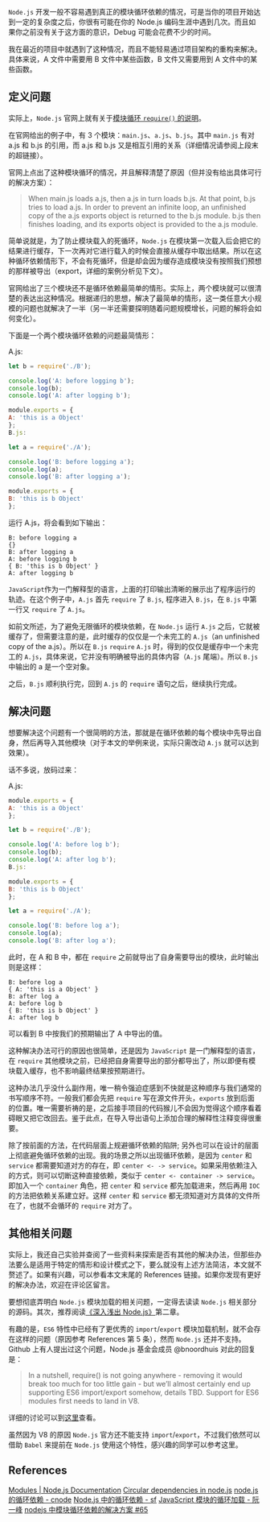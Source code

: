`Node.js` 开发一般不容易遇到真正的模块循环依赖的情况，可是当你的项目开始达到一定的复杂度之后，你很有可能在你的 Node.js 编码生涯中遇到几次。而且如果你之前没有关于这方面的意识，Debug 可能会花费不少的时间。

我在最近的项目中就遇到了这种情况，而且不能轻易通过项目架构的重构来解决。具体来说，A 文件中需要用 B 文件中某些函数，B 文件又需要用到 A 文件中的某些函数。

## 定义问题

实际上，`Node.js` 官网上就有关于[模块循环 `require()` 的说明](https://nodejs.org/api/modules.html#modules_cycles)。

在官网给出的例子中，有 3 个模块：`main.js`、`a.js`、`b.js`。其中 `main.js` 有对 a.js 和 b.js 的引用，而 a.js 和 b.js 又是相互引用的关系（详细情况请参阅上段末的超链接）。

官网上点出了这种模块循环的情况，并且解释清楚了原因（但并没有给出具体可行的解决方案）：

> When main.js loads a.js, then a.js in turn loads b.js. At that point, b.js tries to load a.js. In order to prevent an infinite loop, an unfinished copy of the a.js exports object is returned to the b.js module. b.js then finishes loading, and its exports object is provided to the a.js module.

简单说就是，为了防止模块载入的死循环，`Node.js` 在模块第一次载入后会把它的结果进行缓存，下一次再对它进行载入的时候会直接从缓存中取出结果。所以在这种循环依赖情形下，不会有死循环，但是却会因为缓存造成模块没有按照我们预想的那样被导出（export，详细的案例分析见下文）。

官网给出了三个模块还不是循环依赖最简单的情形。实际上，两个模块就可以很清楚的表达出这种情况。根据递归的思想，解决了最简单的情形，这一类任意大小规模的问题也就解决了一半（另一半还需要探明随着问题规模增长，问题的解将会如何变化）。

下面是一个两个模块循环依赖的问题最简情形：

A.js:

```js
let b = require('./B');

console.log('A: before logging b');
console.log(b);
console.log('A: after logging b');

module.exports = {
A: 'this is a Object'
};
B.js:

let a = require('./A');

console.log('B: before logging a');
console.log(a);
console.log('B: after logging a');

module.exports = {
B: 'this is b Object'
};
```

运行 A.js，将会看到如下输出：

```
B: before logging a
{}
B: after logging a
A: before logging b
{ B: 'this is b Object' }
A: after logging b
```

`JavaScript`作为一门解释型的语言，上面的打印输出清晰的展示出了程序运行的轨迹。在这个例子中，`A.js` 首先 `require` 了 `B.js`, 程序进入 `B.js`，在 `B.js` 中第一行又 `require` 了 `A.js`。

如前文所述，为了避免无限循环的模块依赖，在 `Node.js` 运行 `A.js` 之后，它就被缓存了，但需要注意的是，此时缓存的仅仅是一个未完工的 `A.js`（an unfinished copy of the a.js）。所以在 `B.js` `require` `A.js` 时，得到的仅仅是缓存中一个未完工的 `A.js`，具体来说，它并没有明确被导出的具体内容（`A.js` 尾端）。所以 `B.js` 中输出的 a 是一个空对象。

之后，`B.js` 顺利执行完，回到 `A.js` 的 `require` 语句之后，继续执行完成。

## 解决问题

想要解决这个问题有一个很简明的方法，那就是在循环依赖的每个模块中先导出自身，然后再导入其他模块（对于本文的举例来说，实际只需改动 `A.js` 就可以达到效果）。

话不多说，放码过来：

A.js:

```js
module.exports = {
A: 'this is a Object'
};

let b = require('./B');

console.log('A: before log b');
console.log(b);
console.log('A: after log b');
B.js:

module.exports = {
B: 'this is b Object'
};

let a = require('./A');

console.log('B: before log a');
console.log(a);
console.log('B: after log a');
```

此时，在 A 和 B 中，都在 `require` 之前就导出了自身需要导出的模块，此时输出则是这样：

```
B: before log a
{ A: 'this is a Object' }
B: after log a
A: before log b
{ B: 'this is b Object' }
A: after log b
```

可以看到 B 中按我们的预期输出了 A 中导出的值。

这种解决办法可行的原因也很简单，还是因为 `JavaScript` 是一门解释型的语言，在 `require` 其他模块之前，已经把自身需要导出的部分都导出了，所以即便有模块载入缓存，也不影响最终结果按预期进行。

这种办法几乎没什么副作用，唯一稍令强迫症感到不快就是这种顺序与我们通常的书写顺序不符。一般我们都会先把 `require` 写在源文件开头，`exports` 放到后面的位置。唯一需要祈祷的是，之后接手项目的代码猴儿不会因为觉得这个顺序看着碍眼又把它改回去。鉴于此点，在导入导出语句上添加合理的解释性注释变得很重要。

除了按前面的方法，在代码层面上规避循环依赖的陷阱;
另外也可以在设计的层面上彻底避免循环依赖的出现。我的场景之所以出现循环依赖，是因为 `center` 和 `service` 都需要知道对方的存在，即 `center <- -> service`。如果采用依赖注入的方式，则可以切断这种直接依赖，类似于 `center <- container -> service`。即加入一个 `container` 角色，把 `center` 和 `service` 都先加载进来，然后再用 `IOC` 的方法把依赖关系建立好。这样 `center` 和 `service` 都无须知道对方具体的文件所在了，也就不会循环的 `require` 对方了。

## 其他相关问题

实际上，我还自己实验并查阅了一些资料来探索是否有其他的解决办法，但那些办法要么是适用于特定的情形和设计模式之下，要么就没有上述方法简洁，本文就不赘述了。如果有兴趣，可以参看本文末尾的 References 链接。如果你发现有更好的解决办法，欢迎在评论区留言。

要想彻底弄明白 `Node.js` 模块加载的相关问题，一定得去读读 `Node.js` 相关部分的源码。其次，推荐阅读[《深入浅出 Node.js》](https://book.douban.com/subject/25768396/)第二章。

有趣的是，`ES6` 特性中已经有了更优秀的 `import`/`export` 模块加载机制，就不会存在这样的问题（原因参考 References 第 5 条），然而 `Node.js` 还并不支持。Github 上有人提出过这个问题，Node.js 基金会成员 @bnoordhuis 对此的回复是：

> In a nutshell, require() is not going anywhere - removing it would break too much for too little gain - but we’ll almost certainly end up supporting ES6 import/export somehow, details TBD.
> Support for ES6 modules first needs to land in V8.

详细的讨论可以到[这里](https://github.com/nodejs/help/issues/53)查看。

虽然因为 V8 的原因 `Node.js` 官方还不能支持 `import`/`export`，不过我们依然可以借助 `Babel` 来提前在 `Node.js` 使用这个特性，感兴趣的同学可以参考这里。

## References

[Modules | Node.js Documentation](https://nodejs.org/api/modules.html#modules_cycles)
[Circular dependencies in node.js](https://coderwall.com/p/myzvmg/circular-dependencies-in-node-js)
[node.js 的循环依赖 - cnode](https://cnodejs.org/topic/4f16442ccae1f4aa27001045)
[Node.js 中的循环依赖 - sf](https://segmentfault.com/a/1190000004151411)
[JavaScript 模块的循环加载 - 阮一峰](http://www.ruanyifeng.com/blog/2015/11/circular-dependency.html)
[nodejs 中模块循环依赖的解决方案 #65](https://github.com/Gaubee/blog/issues/65)
